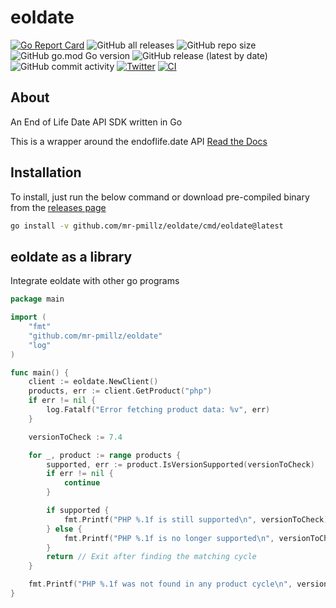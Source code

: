 # eoldate

[![Go Report Card](https://goreportcard.com/badge/github.com/mr-pmillz/eoldate)](https://goreportcard.com/report/github.com/mr-pmillz/eoldate)
![GitHub all releases](https://img.shields.io/github/downloads/mr-pmillz/eoldate/total?style=social)
![GitHub repo size](https://img.shields.io/github/repo-size/mr-pmillz/eoldate?style=plastic)
![GitHub go.mod Go version](https://img.shields.io/github/go-mod/go-version/mr-pmillz/eoldate?style=plastic)
![GitHub release (latest by date)](https://img.shields.io/github/v/release/mr-pmillz/eoldate?style=plastic)
![GitHub commit activity](https://img.shields.io/github/commit-activity/m/mr-pmillz/eoldate?style=plastic)
[![Twitter](https://img.shields.io/twitter/url?style=social&url=https%3A%2F%2Fgithub.com%2Fmr-pmillz%2Feoldate)](https://twitter.com/intent/tweet?text=Wow:&url=https%3A%2F%2Fgithub.com%2Fmr-pmillz%2Feoldate)
[![CI](https://github.com/mr-pmillz/eoldate/actions/workflows/ci.yml/badge.svg)](https://github.com/mr-pmillz/eoldate/actions/workflows/ci.yml)

## About

An End of Life Date API SDK written in Go

This is a wrapper around the endoflife.date API
[Read the Docs](https://endoflife.date/docs/api)

## Installation

To install, just run the below command or download pre-compiled binary from the [releases page](https://github.com/mr-pmillz/eoldate/releases)

```bash
go install -v github.com/mr-pmillz/eoldate/cmd/eoldate@latest
```

## eoldate as a library

Integrate eoldate with other go programs

```go
package main

import (
	"fmt"
	"github.com/mr-pmillz/eoldate"
	"log"
)

func main() {
	client := eoldate.NewClient()
	products, err := client.GetProduct("php")
	if err != nil {
		log.Fatalf("Error fetching product data: %v", err)
	}

	versionToCheck := 7.4

	for _, product := range products {
		supported, err := product.IsVersionSupported(versionToCheck)
		if err != nil {
			continue
		}

		if supported {
			fmt.Printf("PHP %.1f is still supported\n", versionToCheck)
		} else {
			fmt.Printf("PHP %.1f is no longer supported\n", versionToCheck)
		}
		return // Exit after finding the matching cycle
	}

	fmt.Printf("PHP %.1f was not found in any product cycle\n", versionToCheck)
}
```